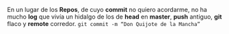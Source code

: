 ﻿En un lugar de los **Repos**, de cuyo **commit** no quiero acordarme, no ha mucho **log** que vivía un hidalgo de los de **head** en **master**, **push** antiguo, **git** flaco y **remote** corredor. `git commit -m “Don Quijote de la Mancha”`